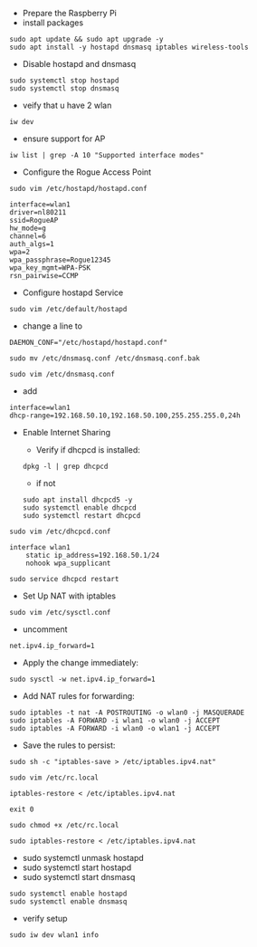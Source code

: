 - Prepare the Raspberry Pi
- install packages 
``` 
sudo apt update && sudo apt upgrade -y
sudo apt install -y hostapd dnsmasq iptables wireless-tools
``` 
- Disable hostapd and dnsmasq
``` 
sudo systemctl stop hostapd
sudo systemctl stop dnsmasq
``` 
- veify that u have 2 wlan

``` 
iw dev
``` 
- ensure support for AP

``` 
iw list | grep -A 10 "Supported interface modes"
``` 
- Configure the Rogue Access Point
``` 
sudo vim /etc/hostapd/hostapd.conf
``` 

``` 
interface=wlan1
driver=nl80211
ssid=RogueAP
hw_mode=g
channel=6
auth_algs=1
wpa=2
wpa_passphrase=Rogue12345
wpa_key_mgmt=WPA-PSK
rsn_pairwise=CCMP
``` 

- Configure hostapd Service

``` 
sudo vim /etc/default/hostapd
``` 
- change a line to
``` 
DAEMON_CONF="/etc/hostapd/hostapd.conf"
``` 

``` 
sudo mv /etc/dnsmasq.conf /etc/dnsmasq.conf.bak 
``` 
``` 
sudo vim /etc/dnsmasq.conf
``` 

- add 
``` 
interface=wlan1
dhcp-range=192.168.50.10,192.168.50.100,255.255.255.0,24h
``` 
-  Enable Internet Sharing
	
	- Verify if dhcpcd is installed:
	``` 
	dpkg -l | grep dhcpcd
	``` 
	- if not 
	``` 
	sudo apt install dhcpcd5 -y
	sudo systemctl enable dhcpcd
	sudo systemctl restart dhcpcd
	``` 

``` 
sudo vim /etc/dhcpcd.conf
``` 
``` 
interface wlan1
    static ip_address=192.168.50.1/24
    nohook wpa_supplicant
``` 
``` 
sudo service dhcpcd restart
``` 


- Set Up NAT with iptables

``` 
sudo vim /etc/sysctl.conf
``` 

- uncomment 
``` 
net.ipv4.ip_forward=1
``` 

- Apply the change immediately:

``` 
sudo sysctl -w net.ipv4.ip_forward=1
``` 


- Add NAT rules for forwarding:
``` 
sudo iptables -t nat -A POSTROUTING -o wlan0 -j MASQUERADE
sudo iptables -A FORWARD -i wlan1 -o wlan0 -j ACCEPT
sudo iptables -A FORWARD -i wlan0 -o wlan1 -j ACCEPT
``` 

- Save the rules to persist:
``` 
sudo sh -c "iptables-save > /etc/iptables.ipv4.nat"
``` 

```
sudo vim /etc/rc.local
```

``` 
iptables-restore < /etc/iptables.ipv4.nat

exit 0
``` 
``` 
sudo chmod +x /etc/rc.local
``` 

``` 
sudo iptables-restore < /etc/iptables.ipv4.nat
``` 
- sudo systemctl unmask hostapd
- sudo systemctl start hostapd
- sudo systemctl start dnsmasq
``` 
sudo systemctl enable hostapd
sudo systemctl enable dnsmasq
``` 

- verify setup
``` 
sudo iw dev wlan1 info
``` 
